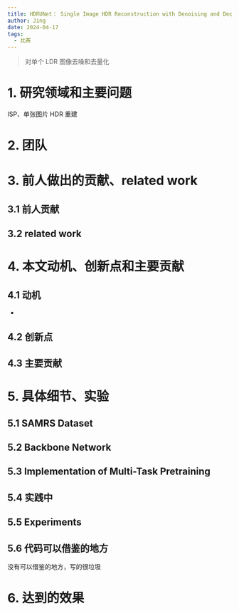 ```yaml
---
title: HDRUNet： Single Image HDR Reconstruction with Denoising and Dequantization
author: Jing
date: 2024-04-17
tags:
  - 比赛
---
```

> 对单个 LDR 图像去噪和去量化
# 1. 研究领域和主要问题
ISP、单张图片 HDR 重建
# 2. 团队

# 3. 前人做出的贡献、related work
## 3.1 前人贡献
## 3.2 related work
# 4. 本文动机、创新点和主要贡献
## 4.1 动机
- 
## 4.2 创新点

## 4.3 主要贡献

# 5. 具体细节、实验

## 5.1 SAMRS Dataset

## 5.2 Backbone Network

## 5.3 Implementation of Multi-Task Pretraining

## 5.4 实践中

## 5.5 Experiments


## 5.6 代码可以借鉴的地方
没有可以借鉴的地方，写的很垃圾
# 6. 达到的效果